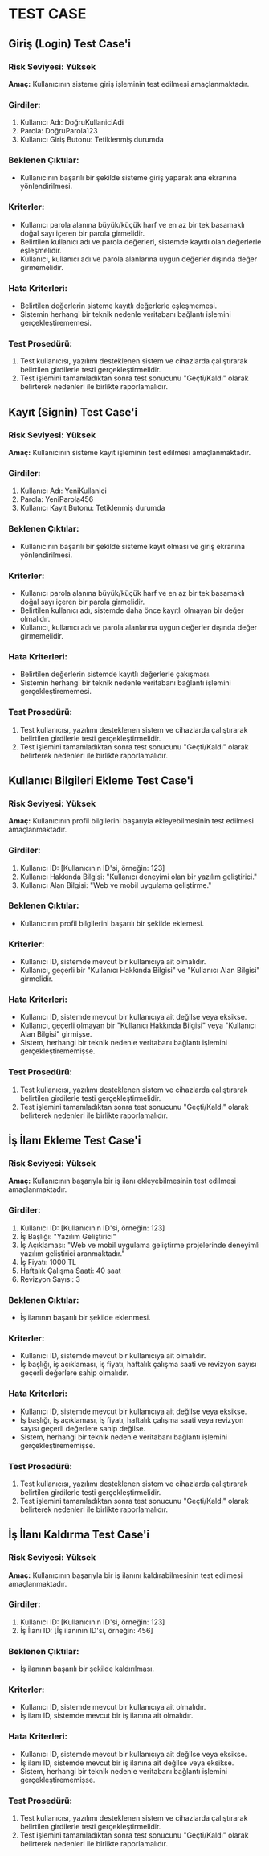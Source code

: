 # TEST CASE

## Giriş (Login) Test Case'i

### Risk Seviyesi: Yüksek

**Amaç:** Kullanıcının sisteme giriş işleminin test edilmesi amaçlanmaktadır.

### Girdiler:

1. Kullanıcı Adı: DoğruKullaniciAdi
2. Parola: DoğruParola123
3. Kullanıcı Giriş Butonu: Tetiklenmiş durumda

### Beklenen Çıktılar:

- Kullanıcının başarılı bir şekilde sisteme giriş yaparak ana ekranına yönlendirilmesi.

### Kriterler:

- Kullanıcı parola alanına büyük/küçük harf ve en az bir tek basamaklı doğal sayı içeren bir parola girmelidir.
- Belirtilen kullanıcı adı ve parola değerleri, sistemde kayıtlı olan değerlerle eşleşmelidir.
- Kullanıcı, kullanıcı adı ve parola alanlarına uygun değerler dışında değer girmemelidir.

### Hata Kriterleri:

- Belirtilen değerlerin sisteme kayıtlı değerlerle eşleşmemesi.
- Sistemin herhangi bir teknik nedenle veritabanı bağlantı işlemini gerçekleştirememesi.

### Test Prosedürü:

1. Test kullanıcısı, yazılımı desteklenen sistem ve cihazlarda çalıştırarak belirtilen girdilerle testi gerçekleştirmelidir.
2. Test işlemini tamamladıktan sonra test sonucunu "Geçti/Kaldı" olarak belirterek nedenleri ile birlikte raporlamalıdır.

## Kayıt (Signin) Test Case'i

### Risk Seviyesi: Yüksek

**Amaç:** Kullanıcının sisteme kayıt işleminin test edilmesi amaçlanmaktadır.

### Girdiler:

1. Kullanıcı Adı: YeniKullanici
2. Parola: YeniParola456
3. Kullanıcı Kayıt Butonu: Tetiklenmiş durumda

### Beklenen Çıktılar:

- Kullanıcının başarılı bir şekilde sisteme kayıt olması ve giriş ekranına yönlendirilmesi.

### Kriterler:

- Kullanıcı parola alanına büyük/küçük harf ve en az bir tek basamaklı doğal sayı içeren bir parola girmelidir.
- Belirtilen kullanıcı adı, sistemde daha önce kayıtlı olmayan bir değer olmalıdır.
- Kullanıcı, kullanıcı adı ve parola alanlarına uygun değerler dışında değer girmemelidir.

### Hata Kriterleri:

- Belirtilen değerlerin sistemde kayıtlı değerlerle çakışması.
- Sistemin herhangi bir teknik nedenle veritabanı bağlantı işlemini gerçekleştirememesi.

### Test Prosedürü:

1. Test kullanıcısı, yazılımı desteklenen sistem ve cihazlarda çalıştırarak belirtilen girdilerle testi gerçekleştirmelidir.
2. Test işlemini tamamladıktan sonra test sonucunu "Geçti/Kaldı" olarak belirterek nedenleri ile birlikte raporlamalıdır.

## Kullanıcı Bilgileri Ekleme Test Case'i

### Risk Seviyesi: Yüksek

**Amaç:** Kullanıcının profil bilgilerini başarıyla ekleyebilmesinin test edilmesi amaçlanmaktadır.

### Girdiler:

1. Kullanıcı ID: [Kullanıcının ID'si, örneğin: 123]
2. Kullanıcı Hakkında Bilgisi: "Kullanıcı deneyimi olan bir yazılım geliştirici."
3. Kullanıcı Alan Bilgisi: "Web ve mobil uygulama geliştirme."

### Beklenen Çıktılar:

- Kullanıcının profil bilgilerini başarılı bir şekilde eklemesi.

### Kriterler:

- Kullanıcı ID, sistemde mevcut bir kullanıcıya ait olmalıdır.
- Kullanıcı, geçerli bir "Kullanıcı Hakkında Bilgisi" ve "Kullanıcı Alan Bilgisi" girmelidir.

### Hata Kriterleri:

- Kullanıcı ID, sistemde mevcut bir kullanıcıya ait değilse veya eksikse.
- Kullanıcı, geçerli olmayan bir "Kullanıcı Hakkında Bilgisi" veya "Kullanıcı Alan Bilgisi" girmişse.
- Sistem, herhangi bir teknik nedenle veritabanı bağlantı işlemini gerçekleştirememişse.

### Test Prosedürü:

1. Test kullanıcısı, yazılımı desteklenen sistem ve cihazlarda çalıştırarak belirtilen girdilerle testi gerçekleştirmelidir.
2. Test işlemini tamamladıktan sonra test sonucunu "Geçti/Kaldı" olarak belirterek nedenleri ile birlikte raporlamalıdır.

## İş İlanı Ekleme Test Case'i

### Risk Seviyesi: Yüksek

**Amaç:** Kullanıcının başarıyla bir iş ilanı ekleyebilmesinin test edilmesi amaçlanmaktadır.

### Girdiler:

1. Kullanıcı ID: [Kullanıcının ID'si, örneğin: 123]
2. İş Başlığı: "Yazılım Geliştirici"
3. İş Açıklaması: "Web ve mobil uygulama geliştirme projelerinde deneyimli yazılım geliştirici aranmaktadır."
4. İş Fiyatı: 1000 TL
5. Haftalık Çalışma Saati: 40 saat
6. Revizyon Sayısı: 3

### Beklenen Çıktılar:

- İş ilanının başarılı bir şekilde eklenmesi.

### Kriterler:

- Kullanıcı ID, sistemde mevcut bir kullanıcıya ait olmalıdır.
- İş başlığı, iş açıklaması, iş fiyatı, haftalık çalışma saati ve revizyon sayısı geçerli değerlere sahip olmalıdır.

### Hata Kriterleri:

- Kullanıcı ID, sistemde mevcut bir kullanıcıya ait değilse veya eksikse.
- İş başlığı, iş açıklaması, iş fiyatı, haftalık çalışma saati veya revizyon sayısı geçerli değerlere sahip değilse.
- Sistem, herhangi bir teknik nedenle veritabanı bağlantı işlemini gerçekleştirememişse.

### Test Prosedürü:

1. Test kullanıcısı, yazılımı desteklenen sistem ve cihazlarda çalıştırarak belirtilen girdilerle testi gerçekleştirmelidir.
2. Test işlemini tamamladıktan sonra test sonucunu "Geçti/Kaldı" olarak belirterek nedenleri ile birlikte raporlamalıdır.

## İş İlanı Kaldırma Test Case'i

### Risk Seviyesi: Yüksek

**Amaç:** Kullanıcının başarıyla bir iş ilanını kaldırabilmesinin test edilmesi amaçlanmaktadır.

### Girdiler:

1. Kullanıcı ID: [Kullanıcının ID'si, örneğin: 123]
2. İş İlanı ID: [İş ilanının ID'si, örneğin: 456]

### Beklenen Çıktılar:

- İş ilanının başarılı bir şekilde kaldırılması.

### Kriterler:

- Kullanıcı ID, sistemde mevcut bir kullanıcıya ait olmalıdır.
- İş ilanı ID, sistemde mevcut bir iş ilanına ait olmalıdır.

### Hata Kriterleri:

- Kullanıcı ID, sistemde mevcut bir kullanıcıya ait değilse veya eksikse.
- İş ilanı ID, sistemde mevcut bir iş ilanına ait değilse veya eksikse.
- Sistem, herhangi bir teknik nedenle veritabanı bağlantı işlemini gerçekleştirememişse.

### Test Prosedürü:

1. Test kullanıcısı, yazılımı desteklenen sistem ve cihazlarda çalıştırarak belirtilen girdilerle testi gerçekleştirmelidir.
2. Test işlemini tamamladıktan sonra test sonucunu "Geçti/Kaldı" olarak belirterek nedenleri ile birlikte raporlamalıdır.
